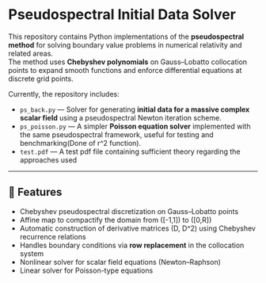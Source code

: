 # Pseudospectral Initial Data Solver

This repository contains Python implementations of the **pseudospectral method** for solving boundary value problems in numerical relativity and related areas.  
The method uses **Chebyshev polynomials** on Gauss–Lobatto collocation points to expand smooth functions and enforce differential equations at discrete grid points.  

Currently, the repository includes:

- `ps_back.py` — Solver for generating **initial data for a massive complex scalar field** using a pseudospectral Newton iteration scheme.  
- `ps_poisson.py` — A simpler **Poisson equation solver** implemented with the same pseudospectral framework, useful for testing and benchmarking(Done of r^2 function).  
- `test.pdf` — A test pdf file containing sufficient theory regarding the approaches used
---

## 🔑 Features
- Chebyshev pseudospectral discretization on Gauss–Lobatto points  
- Affine map to compactify the domain from \([-1,1]\) to \([0,R]\)  
- Automatic construction of derivative matrices \(D, D^2\) using Chebyshev recurrence relations  
- Handles boundary conditions via **row replacement** in the collocation system  
- Nonlinear solver for scalar field equations (Newton–Raphson)  
- Linear solver for Poisson-type equations  


